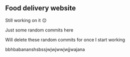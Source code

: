 ## Food delivery website 

Still working on it 😔 

Just some random commits here

Will delete these random commits for once I start working 

bbhbabananshsbssjwjwjwwjwjjwajana

